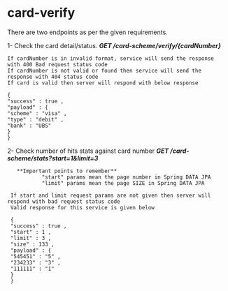 # card-verify
There are two endpoints as per the given requirements.

 1- Check the card detail/status.
      **_GET /card-scheme/verify/{cardNumber}_**
      
    If cardNumber is in invalid format, service will send the response with 400 Bad request status code
    If cardNumber is not valid or found then service will send the response with 404 status code
    If card is valid then server will respond with below response
    
    {
    "success" : true ,
    "payload" : {
    "scheme" : "visa" ,
    "type" : "debit" ,
    "bank" : "UBS"
    }
    }
   
   2- Check number of hits stats against card number
         **_GET /card-scheme/stats?start=1&limit=3_**
         
       **Important points to remember**
               "start" params mean the page number in Spring DATA JPA
               "limit" params mean the page SIZE in Spring DATA JPA    
                     
     If start and limit request params are not given then server will respond with bad request status code
     Valid response for this service is given below
       
     {
     "success" : true ,
     "start" : 1 ,
     "limit" : 3 ,
     "size" : 133 ,
     "payload" : {
     "545451" : "5" ,
     "234233" : "3" ,
     "111111" : "1"
     }
     }

